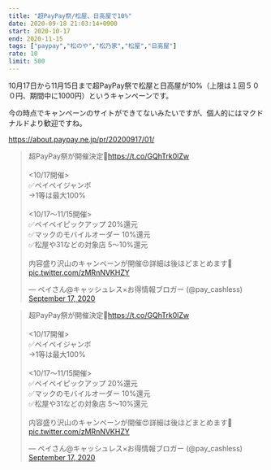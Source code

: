 ```yaml
---
title: "超PayPay祭/松屋、日高屋で10%"
date: 2020-09-18 21:03:14+0900
start: 2020-10-17
end: 2020-11-15
tags: ["paypay","松のや","松乃家","松屋","日高屋"]
rate: 10
limit: 500
---
```

10月17日から11月15日まで超PayPay祭で松屋と日高屋が10%（上限は１回５００円、期間中に1000円）というキャンペーンです。

今の時点でキャンペーンのサイトができてないみたいですが、個人的にはマクドナルドより歓迎ですね。

https://about.paypay.ne.jp/pr/20200917/01/

<blockquote class="twitter-tweet"><p lang="ja" dir="ltr">超PayPay祭が開催決定🚀<a href="https://t.co/GQhTrk0lZw">https://t.co/GQhTrk0lZw</a><br><br>&lt;10/17開催&gt;<br>✅ペイペイジャンボ<br>→1等は最大100%<br><br>&lt;10/17〜11/15開催&gt;<br>✅ペイペイピックアップ 20%還元<br>✅マックのモバイルオーダー 10%還元<br>✅松屋や31などの対象店 5〜10%還元<br><br>内容盛り沢山のキャンペーンが開催😍詳細は後ほどまとめます🙌 <a href="https://t.co/zMRnNVKHZY">pic.twitter.com/zMRnNVKHZY</a></p>&mdash; ペイさん@キャッシュレス×お得情報ブロガー (@pay_cashless) <a href="https://twitter.com/pay_cashless/status/1306478449368788995?ref_src=twsrc%5Etfw">September 17, 2020</a></blockquote> <script async src="https://platform.twitter.com/widgets.js" charset="utf-8"></script>

<blockquote class="twitter-tweet"><p lang="ja" dir="ltr">超PayPay祭が開催決定🚀<a href="https://t.co/GQhTrk0lZw">https://t.co/GQhTrk0lZw</a><br><br>&lt;10/17開催&gt;<br>✅ペイペイジャンボ<br>→1等は最大100%<br><br>&lt;10/17〜11/15開催&gt;<br>✅ペイペイピックアップ 20%還元<br>✅マックのモバイルオーダー 10%還元<br>✅松屋や31などの対象店 5〜10%還元<br><br>内容盛り沢山のキャンペーンが開催😍詳細は後ほどまとめます🙌 <a href="https://t.co/zMRnNVKHZY">pic.twitter.com/zMRnNVKHZY</a></p>&mdash; ペイさん@キャッシュレス×お得情報ブロガー (@pay_cashless) <a href="https://twitter.com/pay_cashless/status/1306478449368788995?ref_src=twsrc%5Etfw">September 17, 2020</a></blockquote> <script async src="https://platform.twitter.com/widgets.js" charset="utf-8"></script>
